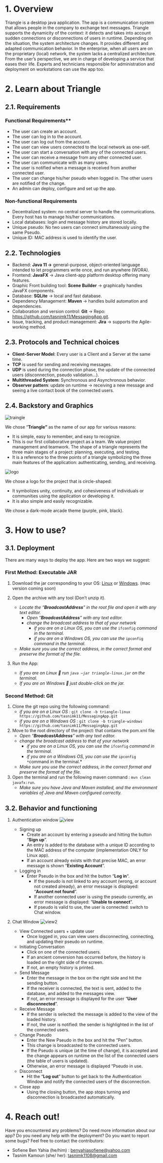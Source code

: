 # 1. Overview

Triangle is a desktop java application. The app is a communication system that allows people in the company to exchange text messages. Triangle supports the dynamicity of the context: it detects and takes into account sudden connections or disconnections of users in runtime.
Depending on the situation, the system architecture changes. It provides different and adapted communication behavior. In the enterprise, when all users are on the proprietary (local) network, the system lacks a centralized architecture.  From the user’s perspective, we are in charge of developing a service that eases their life. Experts and technicians responsible for administration and deployment on workstations can use the app too.

# 2. Learn about Triangle

## 2.1. Requirements

### Functional Requirements**

- The user can create an account.
- The user can log in to the account.
- The user can log out from the account.
- The user can view users connected to the local network as one-self.
- The user can start a conversation with any of the connected users.
- The user can receive a message from any other connected user.
- The user can communicate with as many users.
- The user is notified when a message is received from another connected user.
- The user can change his/her pseudo when logged in. The other users are notified of the change.
- An admin can deploy, configure and set up the app.

### **Non-functional Requirements**

- Decentralized system: no central server to handle the communications. Every host has to manage his/her communications.
- Local databases: login and message history are stored locally.
- Unique pseudo: No two users can connect simultaneously using the same Pseudo.
- Unique ID: MAC address is used to identify the user.

## 2.2. Technologies

- Backend: **Java 11 →** general-purpose, object-oriented language intended to let programmers write once, and run anywhere (WORA).
- Frontend: **JavaFX** → Java client-app platform desktop offering many features.
- Graphic Front building tool: **Scene Builder** → graphically handles JavaFX components.
- Database: **SQLite** → local and fast database.
- Dependency Management: **Maven** → handles build automation and dependencies.
- Collaboration and version control: **Git** → Repo: https://github.com/tasnimk11/MessagingApp.git.
- Issue, tracking, and product management: **Jira** → supports the Agile-working method.

## 2.3. Protocols and Technical choices

- **Client-Server Model**: Every user is a Client and a Server at the same time.
- **TCP** is used for sending and receiving messages.
- **UDP** is used during the connection phase, the update of the connected users (disconnection, pseudo validation...).
- **Multithreaded System**: Synchronous and Asynchronous behavior.
- **Observer pattern**: update on runtime → receiving a new message and seeing a live contact book of the connected users.

## 2.4. Backstory and Graphics

![traingle](https://user-images.githubusercontent.com/99467850/214590794-4f260c2d-c105-47cd-9667-f0678a3d9bd8.png)

We chose “**Triangle”** as the name of our app for various reasons:
- It is simple, easy to remember, and easy to recognize.
- This is our first collaborative project as a team. We value project management and teamwork. The shape of a triangle represents the three main stages of a project: planning, executing, and testing.
- It is a reference to the three points of a triangle symbolizing the three main features of the application: authenticating, sending, and receiving.

![logo](https://user-images.githubusercontent.com/99467850/214590719-f5da0488-06ec-40af-9ccb-93d58de133c2.png)

We chose a logo for the project that is circle-shaped:

- It symbolizes unity, continuity, and cohesiveness of individuals or communities using the application or developing it.
- It is also simple and easily recognizable.

We chose a dark-mode arcade theme (purple, pink, black).

# 3. How to use?

## 3.1. Deployment

There are many ways to deploy the app. Here are two ways we suggest:

### **First Method: Executable JAR**

1. Download the jar corresponding to your OS: [Linux](https://drive.google.com/file/d/1CDLqvfQEhxpkMyi9jZjWH9VMaSAWm9yV/view?usp=sharing) or [Windows](https://drive.google.com/file/d/1G-EAPIkDAuuzMSXChI6kCbY9hVLkf6u6/view?usp=sharing). (mac version coming soon)

2. Open the archive with any tool (Don’t unzip it).
     - *Locate the “**BroadcastAddress**” in the root file and open it with any text editor.*
        -  *Open “**BroadcastAddress**” with any text editor.*
        - *change the broadcast address to that of your network*
          - *if you are on a Linux OS, you can use the* `ifconfig` *command in the terminal.*
          - *if you are on a Windows OS, you can use the* `ipconfig` *command in the terminal.*
     - *Make sure you use the correct address, in the correct format and preserve the format of the file.*
3. Run the App:
     - *If you are on Linux  run `java –jar triangle-linux.jar` on the terminal.*
     - *If you are on Windows  just double-click on the jar.*



### **Second Method: Git**

1. Clone the git repo using the following command:
     - *if you are on a Linux OS :*  `git clone -b triangle-linux https://github.com/tasnimk11/MessagingApp.git`
     - *if you are on a Windows OS :*  `git clone -b triangle-windows https://github.com/tasnimk11/MessagingApp.git`
2. Move to the root directory of the project: that contains the pom.xml file
     - *Open “**BroadcastAddress**” with any text editor.*
     - *change the broadcast address to that of your network*
       - *if you are on a Linux OS, you can use the* `ifconfig` *command in the terminal.*
       - *if you are on a Windows OS, you can use the* `ipconfig *`command in the terminal.*
     - *Make sure you use the correct address, in the correct format and preserve the format of the file.*
3. Open the terminal and run the following maven command : `mvn clean javafx:run`*.*
      - *Make sure you have Java and Maven installed, and the environment variables of Java and Maven configured correctly.*


## 3.2. Behavior and functioning

1. Authentication window
   ![view](https://user-images.githubusercontent.com/99467850/214590937-651977d6-b31b-445c-9f31-80b6632853da.png)
    - Signing up
        - Create an account by entering a pseudo and hitting the button “**Sign up**”.
        - An entry is added to the database with a unique ID according to the MAC address of the computer (implementation ONLY for Linux app).
        - If an account already exists with that precise MAC, an error message is shown “**Existing Account**”.
    - Logging in
        - Enter Pseudo in the box and hit the button “**Log in**“.
            - If the pseudo is not linked to any account (wrong, or account not created already), an error message is displayed: “**Account not found**”.
            - If another connected user is using the pseudo currently, an error message is displayed: “**Unable to connect**”.
            - If pseudo is valid to use, the user is connected: switch to Chat window.

2. Chat Window
   ![view2](https://user-images.githubusercontent.com/99467850/214591156-3bc9444c-058b-4b30-990f-9c2322525c23.png)
    - View Connected users + update user
        - Once logged in, you can view users disconnecting, connecting, and updating their pseudo on runtime.
    - Initiating Conversation
        - Click on one of the connected users.
        - If an ancient conversion has occurred before, the history is loaded on the right side of the screen.
        - If not, an empty history is printed.
    - Send Message
        - Enter the message in the box on the right side and hit the sending button.
        - If the receiver is connected, the text is sent, added to the database, and added to the messages view.
        - If not, an error message is displayed for the user “**User disconnected**”.
    - Receive Message
        - If the sender is selected: the message is added to the view of the loaded history.
        - If not, the user is notified: the sender is highlighted in the list of the connected users.
    - Change Pseudo
        - Enter the New Pseudo in the box and hit the “Pen” button.
        - This change is broadcasted to the connected users.
        - If the Pseudo is unique (at the time of change), it is accepted and the change appears on runtime on the list of the connected users (the table of users is updated).
        - Otherwise, an error message is displayed “Pseudo in use.
    - Disconnect
        - Hit the “**Log out**” button to get back to the Authentication Window and notify the connected users of the disconnection.
    - Close app
        - Using the closing button, the app stops turning and disconnection is broadcasted automatically.


# 4. Reach out!

Have you encountered any problems? Do need more information about our app? Do you need any help with the deployment? Do you want to report some bugs? Feel free to contact the contributors:

- Sofiene Ben Yahia (he/him) : benyahiasofiene@yahoo.com
- Tasnim Kamoun (she/ her): tasnimk1108@gmail.com